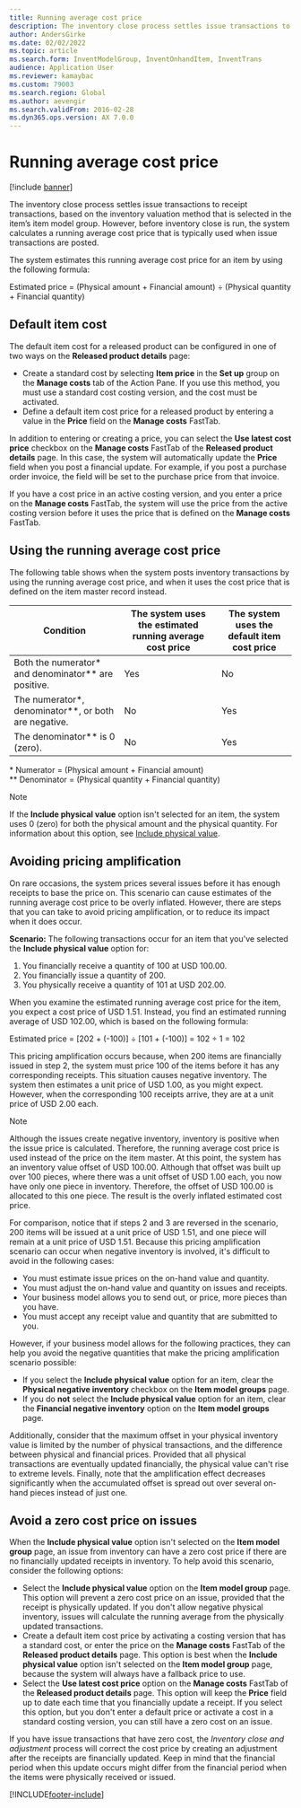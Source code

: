 ```yaml
---
title: Running average cost price
description: The inventory close process settles issue transactions to receipt transactions, based on the inventory valuation method that is selected in the item’s item model group. However, before inventory close is run, the system calculates a running average cost price that is typically used when issue transactions are posted.
author: AndersGirke
ms.date: 02/02/2022
ms.topic: article
ms.search.form: InventModelGroup, InventOnhandItem, InventTrans
audience: Application User
ms.reviewer: kamaybac
ms.custom: 79003
ms.search.region: Global
ms.author: aevengir
ms.search.validFrom: 2016-02-28
ms.dyn365.ops.version: AX 7.0.0
---
```


# Running average cost price

[!include [banner](../includes/banner.md)]

The inventory close process settles issue transactions to receipt transactions, based on the inventory valuation method that is selected in the item’s item model group. However, before inventory close is run, the system calculates a running average cost price that is typically used when issue transactions are posted.

The system estimates this running average cost price for an item by using the following formula:

Estimated price = (Physical amount + Financial amount) ÷ (Physical quantity + Financial quantity)

## Default item cost

The default item cost for a released product can be configured in one of two ways on the **Released product details** page:

- Create a standard cost by selecting **Item price** in the **Set up** group on the **Manage costs** tab of the Action Pane. If you use this method, you must use a standard cost costing version, and the cost must be activated.
- Define a default item cost price for a released product by entering a value in the **Price** field on the **Manage costs** FastTab.

In addition to entering or creating a price, you can select the **Use latest cost price** checkbox on the **Manage costs** FastTab of the **Released product details** page. In this case, the system will automatically update the **Price** field when you post a financial update. For example, if you post a purchase order invoice, the field will be set to the purchase price from that invoice.

If you have a cost price in an active costing version, and you enter a price on the **Manage costs** FastTab, the system will use the price from the active costing version before it uses the price that is defined on the **Manage costs** FastTab.

## Using the running average cost price

The following table shows when the system posts inventory transactions by using the running average cost price, and when it uses the cost price that is defined on the item master record instead.

| Condition | The system uses the estimated running average cost price | The system uses the default item cost price |
| --- | --- | --- |
| Both the numerator\* and denominator\*\* are positive. | Yes | No |
| The numerator\*, denominator\*\*, or both are negative. | No | Yes |
| The denominator\*\* is 0 (zero). | No | Yes |

\* Numerator = (Physical amount + Financial amount)  
\*\* Denominator = (Physical quantity + Financial quantity)

> [!NOTE]
> If the **Include physical value** option isn't selected for an item, the system uses 0 (zero) for both the physical amount and the physical quantity. For information about this option, see [Include physical value](include-physical-value.md).

## Avoiding pricing amplification

On rare occasions, the system prices several issues before it has enough receipts to base the price on. This scenario can cause estimates of the running average cost price to be overly inflated. However, there are steps that you can take to avoid pricing amplification, or to reduce its impact when it does occur.

**Scenario:** The following transactions occur for an item that you've selected the **Include physical value** option for:

1. You financially receive a quantity of 100 at USD 100.00.
2. You financially issue a quantity of 200.
3. You physically receive a quantity of 101 at USD 202.00.

When you examine the estimated running average cost price for the item, you expect a cost price of USD 1.51. Instead, you find an estimated running average of USD 102.00, which is based on the following formula:

Estimated price = \[202 + (-100)\] ÷ \[101 + (-100)\] = 102 ÷ 1 = 102

This pricing amplification occurs because, when 200 items are financially issued in step 2, the system must price 100 of the items before it has any corresponding receipts. This situation causes negative inventory. The system then estimates a unit price of USD 1.00, as you might expect. However, when the corresponding 100 receipts arrive, they are at a unit price of USD 2.00 each.

> [!NOTE]
> Although the issues create negative inventory, inventory is positive when the issue price is calculated. Therefore, the running average cost price is used instead of the price on the item master. At this point, the system has an inventory value offset of USD 100.00. Although that offset was built up over 100 pieces, where there was a unit offset of USD 1.00 each, you now have only one piece in inventory. Therefore, the offset of USD 100.00 is allocated to this one piece. The result is the overly inflated estimated cost price.
>
> For comparison, notice that if steps 2 and 3 are reversed in the scenario, 200 items will be issued at a unit price of USD 1.51, and one piece will remain at a unit price of USD 1.51. Because this pricing amplification scenario can occur when negative inventory is involved, it's difficult to avoid in the following cases:
>
> - You must estimate issue prices on the on-hand value and quantity.
> - You must adjust the on-hand value and quantity on issues and receipts.
> - Your business model allows you to send out, or price, more pieces than you have.
> - You must accept any receipt value and quantity that are submitted to you.

However, if your business model allows for the following practices, they can help you avoid the negative quantities that make the pricing amplification scenario possible:

- If you select the **Include physical value** option for an item, clear the **Physical negative inventory** checkbox on the **Item model groups** page.
- If you do **not** select the **Include physical value** option for an item, clear the **Financial negative inventory** option on the **Item model groups** page.

Additionally, consider that the maximum offset in your physical inventory value is limited by the number of physical transactions, and the difference between physical and financial prices. Provided that all physical transactions are eventually updated financially, the physical value can't rise to extreme levels. Finally, note that the amplification effect decreases significantly when the accumulated offset is spread out over several on-hand pieces instead of just one.

## Avoid a zero cost price on issues

When the **Include physical value** option isn't selected on the **Item model group** page, an issue from inventory can have a zero cost price if there are no financially updated receipts in inventory. To help avoid this scenario, consider the following options:

- Select the **Include physical value** option on the **Item model group** page. This option will prevent a zero cost price on an issue, provided that the receipt is physically updated. If you don't allow negative physical inventory, issues will calculate the running average from the physically updated transactions.
- Create a default item cost price by activating a costing version that has a standard cost, or enter the price on the **Manage costs** FastTab of the **Released product details** page. This option is best when the **Include physical value** option isn't selected on the **Item model group** page, because the system will always have a fallback price to use.
- Select the **Use latest cost price** option on the **Manage costs** FastTab of the **Released product details** page. This option will keep the **Price** field up to date each time that you financially update a receipt. If you select this option, but you don't enter a default price or activate a cost in a standard costing version, you can still have a zero cost on an issue.

If you have issue transactions that have zero cost, the *Inventory close and adjustment* process will correct the cost price by creating an adjustment after the receipts are financially updated. Keep in mind that the financial period when this update occurs might differ from the financial period when the items were physically received or issued.

[!INCLUDE[footer-include](../../includes/footer-banner.md)]
